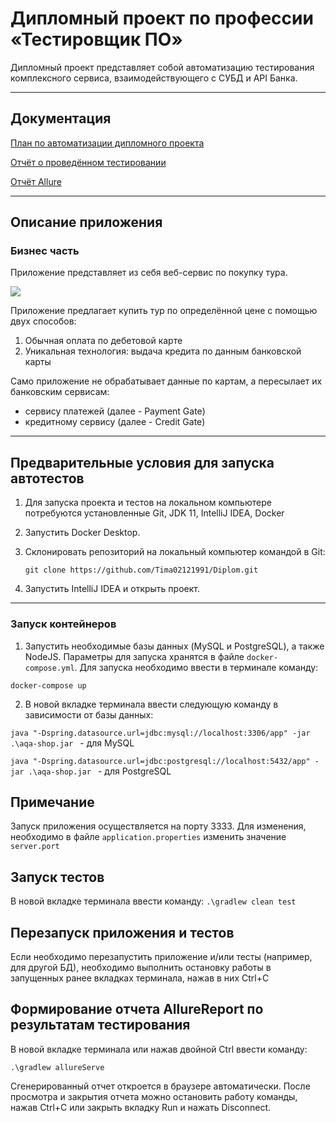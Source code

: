 # Дипломный проект по профессии «Тестировщик ПО»

Дипломный проект представляет собой автоматизацию тестирования комплексного сервиса, взаимодействующего с СУБД и API Банка.

---
## Документация
[План по автоматизации дипломного проекта](https://github.com/Tima02121991/Diplom/blob/master/documentation/Plan.md)

[Отчёт о проведённом тестировании](https://github.com/Tima02121991/Diplom/blob/master/documentation/Report.md)

[Отчёт Allure](https://github.com/Tima02121991/Diplom/blob/master/documentation/allure.JPG)

---

## Описание приложения

### Бизнес часть

Приложение представляет из себя веб-сервис по покупку тура.

![](https://raw.githubusercontent.com/netology-code/qa-diploma/master/pic/service.png)

Приложение предлагает купить тур по определённой цене с помощью двух способов:

1. Обычная оплата по дебетовой карте
2. Уникальная технология: выдача кредита по данным банковской карты

Само приложение не обрабатывает данные по картам, а пересылает их банковским сервисам:

* сервису платежей (далее - Payment Gate)
* кредитному сервису (далее - Credit Gate)

---
## Предварительные условия для запуска автотестов

1. Для запуска проекта и тестов на локальном компьютере потребуются установленные 
Git, JDK 11, IntelliJ IDEA, Docker
3. Запустить Docker Desktop.
2. Склонировать репозиторий на локальный компьютер командой в Git:

   ```
   git clone https://github.com/Tima02121991/Diplom.git
   ```
4. Запустить IntelliJ IDEA и открыть проект.

---

### Запуск контейнеров

1. Запустить необходимые базы данных (MySQL и PostgreSQL), а также NodeJS. Параметры для запуска хранятся в файле `docker-compose.yml`. Для запуска необходимо ввести в терминале команду:
```
docker-compose up
```
2. В новой вкладке терминала ввести следующую команду в зависимости от базы данных: 

`java "-Dspring.datasource.url=jdbc:mysql://localhost:3306/app" -jar .\aqa-shop.jar
`   - для MySQL

`java "-Dspring.datasource.url=jdbc:postgresql://localhost:5432/app" -jar .\aqa-shop.jar
` - для PostgreSQL

## Примечание
Запуск приложения осуществляется на порту 3333. Для изменения, необходимо в файле `application.properties` изменить значение `server.port`

## Запуск тестов
В новой вкладке терминала ввести команду: `.\gradlew clean test`

## Перезапуск приложения и тестов
Если необходимо перезапустить приложение и/или тесты (например, для другой БД), необходимо выполнить остановку работы в запущенных ранее вкладках терминала, нажав в них Ctrl+С

## Формирование отчета AllureReport по результатам тестирования
В новой вкладке терминала или нажав двойной Ctrl ввести команду:
```
.\gradlew allureServe
```
Сгенерированный отчет откроется в браузере автоматически. После просмотра и закрытия отчета можно остановить работу команды, нажав Ctrl+С или закрыть вкладку Run и нажать Disconnect.
